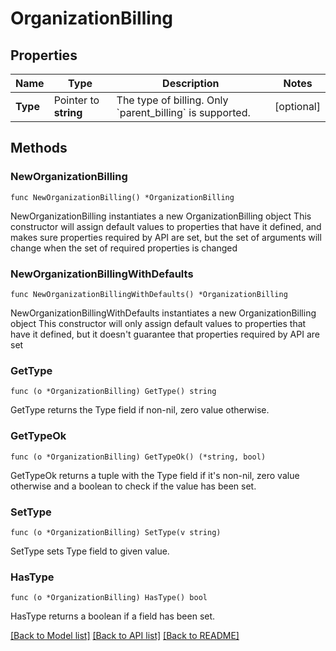 # OrganizationBilling

## Properties

Name | Type | Description | Notes
------------ | ------------- | ------------- | -------------
**Type** | Pointer to **string** | The type of billing. Only &#x60;parent_billing&#x60; is supported. | [optional] 

## Methods

### NewOrganizationBilling

`func NewOrganizationBilling() *OrganizationBilling`

NewOrganizationBilling instantiates a new OrganizationBilling object
This constructor will assign default values to properties that have it defined,
and makes sure properties required by API are set, but the set of arguments
will change when the set of required properties is changed

### NewOrganizationBillingWithDefaults

`func NewOrganizationBillingWithDefaults() *OrganizationBilling`

NewOrganizationBillingWithDefaults instantiates a new OrganizationBilling object
This constructor will only assign default values to properties that have it defined,
but it doesn't guarantee that properties required by API are set

### GetType

`func (o *OrganizationBilling) GetType() string`

GetType returns the Type field if non-nil, zero value otherwise.

### GetTypeOk

`func (o *OrganizationBilling) GetTypeOk() (*string, bool)`

GetTypeOk returns a tuple with the Type field if it's non-nil, zero value otherwise
and a boolean to check if the value has been set.

### SetType

`func (o *OrganizationBilling) SetType(v string)`

SetType sets Type field to given value.

### HasType

`func (o *OrganizationBilling) HasType() bool`

HasType returns a boolean if a field has been set.


[[Back to Model list]](../README.md#documentation-for-models) [[Back to API list]](../README.md#documentation-for-api-endpoints) [[Back to README]](../README.md)


